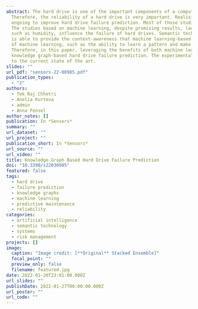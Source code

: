 ```yaml
---
abstract: The hard drive is one of the important components of a computing system, and its failure can lead to both system failure and data loss.
  Therefore, the reliability of a hard drive is very important. Realising this importance, a number of studies have been conducted and many are still 
  ongoing to improve hard drive failure prediction. Most of those studies rely solely on machine learning, and a few others on semantic technology. 
  The studies based on machine learning, despite promising results, lack context-awareness such as how failures are related or what other factors, 
  such as humidity, influence the failure of hard drives. Semantic technology, on the other hand, by means of ontologies and knowledge graphs (KGs), 
  is able to provide the context-awareness that machine learning-based studies lack. However, the studies based on semantic technology lack the advantages
  of machine learning, such as the ability to learn a pattern and make predictions based on learned patterns. 
  Therefore, in this paper, leveraging the benefits of both machine learning (ML) and semantic technology, we present our study, 
  knowledge graph-based hard drive failure prediction. The experimental results demonstrate that our proposed method achieves higher accuracy in comparison
  to the current state of the art.
slides: ""
url_pdf: "sensors-22-00985.pdf"
publication_types:
  - "2"
authors:
  - Tek Raj Chhetri
  - Anelia Kurteva
  - admin
  - Anna Fensel
author_notes: []
publication: In *Sensors*
summary: ""
url_dataset: ""
url_project: ""
publication_short: In *Sensors*
url_source: ""
url_video: ""
title: Knowledge Graph Based Hard Drive Failure Prediction
doi: "10.3390/s22030985"
featured: false
tags:
  - hard drive
  - failure prediction
  - knowledge graphs
  - machine learning
  - predictive maintenance
  - reliability
categories:
  - artificial intelligence
  - semantic technology
  - systems
  - risk management
projects: []
image:
  caption: "Image credit: [**Original** Stacked Ensemble]"
  focal_point: ""
  preview_only: false
  filename: featured.jpg
date: 2022-01-20T23:01:00.000Z
url_slides: ""
publishDate: 2022-01-27T00:00:00.000Z
url_poster: ""
url_code: ""
---
```


<!-- [{{% callout note %}} Click the *Cite* button above to demo the feature to enable visitors to import publication metadata into their reference management software. {{% /callout %}}]: <>

[{{% callout note %}}Create your slides in Markdown - click the *Slides* button to check out the example.{{% /callout %}}]: <>

[Supplementary notes can be added here, including [code, math, and images](https://wowchemy.com/docs/writing-markdown-latex/)]﻿: <> -->
